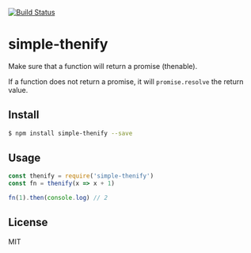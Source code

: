 [![Build Status](https://travis-ci.org/kaelzhang/node-simple-thenify.svg?branch=master)](https://travis-ci.org/kaelzhang/node-simple-thenify)
<!-- optional appveyor tst
[![Windows Build Status](https://ci.appveyor.com/api/projects/status/github/kaelzhang/node-simple-thenify?branch=master&svg=true)](https://ci.appveyor.com/project/kaelzhang/node-simple-thenify)
-->
<!-- optional npm version
[![NPM version](https://badge.fury.io/js/simple-thenify.svg)](http://badge.fury.io/js/simple-thenify)
-->
<!-- optional npm downloads
[![npm module downloads per month](http://img.shields.io/npm/dm/simple-thenify.svg)](https://www.npmjs.org/package/simple-thenify)
-->
<!-- optional dependency status
[![Dependency Status](https://david-dm.org/kaelzhang/node-simple-thenify.svg)](https://david-dm.org/kaelzhang/node-simple-thenify)
-->

# simple-thenify

Make sure that a function will return a promise (thenable).

If a function does not return a promise, it will `promise.resolve` the return value.

## Install

```sh
$ npm install simple-thenify --save
```

## Usage

```js
const thenify = require('simple-thenify')
const fn = thenify(x => x + 1)

fn(1).then(console.log) // 2
```

## License

MIT
